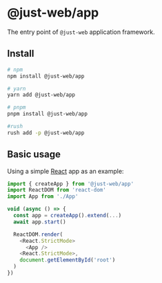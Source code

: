 # @just-web/app

The entry point of `@just-web` application framework.

## Install

```sh
# npm
npm install @just-web/app

# yarn
yarn add @just-web/app

# pnpm
pnpm install @just-web/app

#rush
rush add -p @just-web/app
```

## Basic usage

Using a simple [React] app as an example:

```ts
import { createApp } from '@just-web/app'
import ReactDOM from 'react-dom'
import App from './App'

void (async () => {
  const app = createApp().extend(...)
  await app.start()

  ReactDOM.render(
    <React.StrictMode>
      <App />
    <React.StrictMode>,
    document.getElementById('root')
  )
})
```

[React]: https://reactjs.org/
